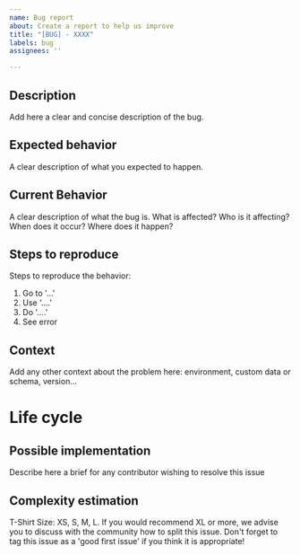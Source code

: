 ```yaml
---
name: Bug report
about: Create a report to help us improve
title: "[BUG] - XXXX"
labels: bug
assignees: ''

---
```


## Description
Add here a clear and concise description of the bug. 

## Expected behavior
A clear description of what you expected to happen.

## Current Behavior
A clear description of what the bug is.
What is affected? Who is it affecting? When does it occur? Where does it happen?

## Steps to reproduce
Steps to reproduce the behavior:
1. Go to '...'
2. Use '....'
3. Do '....'
4. See error

## Context
Add any other context about the problem here: environment, custom data or schema, version...

# Life cycle

## Possible implementation
Describe here a brief for any contributor wishing to resolve this issue

## Complexity estimation
T-Shirt Size: XS, S, M, L. If you would recommend XL or more, we advise you to discuss with the community how to split this issue.
Don't forget to tag this issue as a 'good first issue' if you think it is appropriate!
